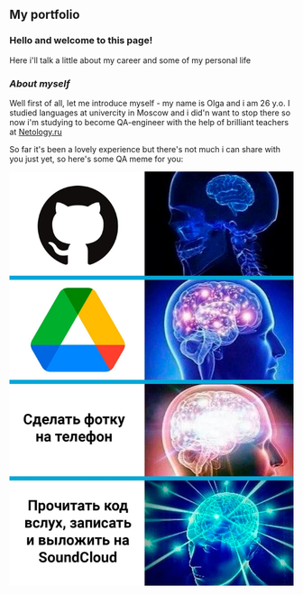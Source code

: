 ## My portfolio

### **Hello and welcome to this page!** 

Here i'll talk a little about my career and some of my personal life

### _About myself_

Well first of all, let me introduce myself - my name is Olga and i am 26 y.o. I studied languages at univercity in Moscow and i did'n want to stop there so now i'm studying to become QA-engineer with the help of brilliant teachers at [Netology.ru](https://netology.ru/)

So far it's been a lovely experience but there's not much i can share with you just yet, so here's some QA meme for you:

![meme](meme.jpg)

